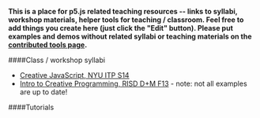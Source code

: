 **This is a place for p5.js related teaching resources -- links to syllabi, workshop materials, helper tools for teaching / classroom. Feel free to add things you create here (just click the "Edit" button). Please put examples and demos without related syllabi or teaching materials on the [contributed tools page](https://github.com/lmccart/p5.js/wiki/Contributed-Tools,-Projects,-Demos).**


####Class / workshop syllabi

* [Creative JavaScript, NYU ITP S14](http://github.com/lmccart/itp-creative-js)
* [Intro to Creative Programming, RISD D+M F13](http://risd-creative-programming.github.io/fa13-introtocreativeprogramming/index.html) - note: not all examples are up to date!

####Tutorials